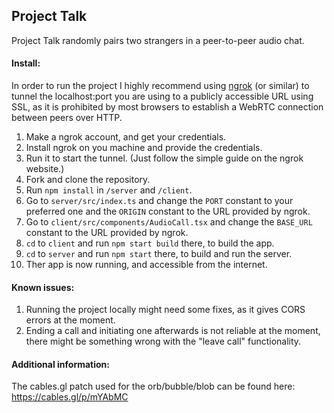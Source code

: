 ## Project Talk
Project Talk randomly pairs two strangers in a peer-to-peer audio chat.
#### Install:
In order to run the project I highly recommend using [ngrok](https://ngrok.com/) (or similar) to tunnel the localhost:port you are using to a publicly accessible URL using SSL, as it is prohibited by most browsers to establish a WebRTC connection between peers over HTTP.

1. Make a ngrok account, and get your credentials.
2. Install ngrok on you machine and provide the credentials.
3. Run it to start the tunnel. (Just follow the simple guide on the ngrok website.)
4. Fork and clone the repository.
5. Run `npm install` in `/server` and `/client`.
6. Go to `server/src/index.ts` and change the `PORT` constant to your preferred one and the `ORIGIN` constant to the URL provided by ngrok.
7. Go to `client/src/components/AudioCall.tsx` and change the `BASE_URL` constant to the URL provided by ngrok.
8. `cd` to `client` and run `npm start build` there, to build the app.
9. `cd` to `server` and run `npm start` there, to build and run the server.
10. Ther app is now running, and accessible from the internet.

#### Known issues:
1. Running the project locally might need some fixes, as it gives CORS errors at the moment.
2. Ending a call and initiating one afterwards is not reliable at the moment, there might be something wrong with the "leave call" functionality.

#### Additional information:
The cables.gl patch used for the orb/bubble/blob can be found here: https://cables.gl/p/mYAbMC